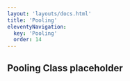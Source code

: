 ```yaml
---
layout: 'layouts/docs.html'
title: 'Pooling'
eleventyNavigation:
  key: 'Pooling'
  order: 14
---
```


## Pooling Class placeholder

